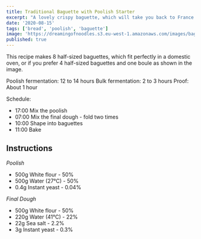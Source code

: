 ```yaml
---
title: Traditional Baguette with Poolish Starter
excerpt: "A lovely crispy baguette, which will take you back to France as soon as you hear the crunch of the crust under your knife. "
date: '2020-08-15'
tags: ['bread', 'poolish', 'baguette']
image: 'https://dreamingofnoodles.s3.eu-west-1.amazonaws.com/images/baguette-with-poolish.jpeg'
published: true
---
```


This recipe makes 8 half-sized baguettes, which fit perfectly in a domestic oven, or if you prefer 4 half-sized baguettes and one boule as shown in the image. 

Poolish fermentation: 12 to 14 hours
Bulk fermentation: 2 to 3 hours
Proof: About 1 hour

Schedule: 
 - 17:00 Mix the poolish
 - 07:00 Mix the final dough - fold two times
 - 10:00 Shape into baguettes
 - 11:00 Bake

## Instructions
_Poolish_
 - 500g White flour - 50%
 - 500g Water (27℃) - 50%
 - 0.4g Instant yeast - 0.04%

_Final Dough_
 - 500g White flour - 50%
 - 220g Water (41℃) - 22%
 - 22g Sea salt - 2.2%
 - 3g Instant yeast - 0.3%
